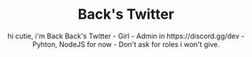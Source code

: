 <div align="center">
  <h1><back href="https://twitter.com/BackFindString_">Back's Twitter</back></h1>
  <p>hi cutie, i'm Back
<back href="https://twitter.com/BackFindString_">Back's Twitter</back>
- Girl
- Admin in https://discord.gg/dev
- Pyhton, NodeJS for now
- Don't ask for roles i won't give.</back> </p>
</div>
